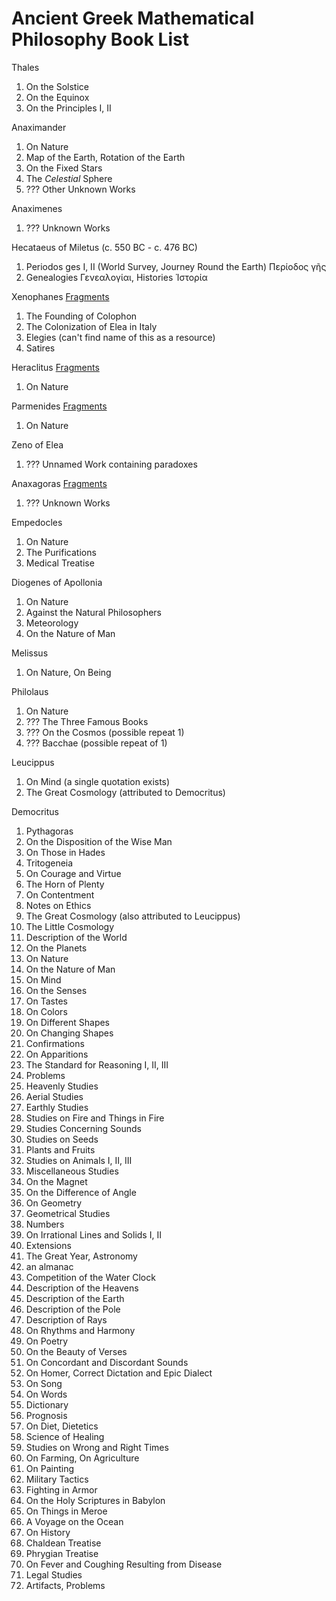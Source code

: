 # Ancient Greek Mathematical Philosophy Book List

Thales
1. On the Solstice
2. On the Equinox
3. On the Principles I, II

Anaximander
1. On Nature
2. Map of the Earth, Rotation of the Earth 
3. On the Fixed Stars
4. The *Celestial* Sphere
5. ??? Other Unknown Works

Anaximenes
1. ??? Unknown Works

Hecataeus of Miletus (c. 550 BC - c. 476 BC)
1. Periodos ges I, II (World Survey, Journey Round the Earth) Περίοδος γῆς
2. Genealogies Γενεαλογίαι, Histories Ἱστορία

Xenophanes [Fragments](https://en.wikisource.org/wiki/Fragments_of_Xenophanes)
1. The Founding of Colophon
2. The Colonization of Elea in Italy
3. Elegies (can't find name of this as a resource)
4. Satires

Heraclitus [Fragments](https://en.wikisource.org/wiki/Fragments_of_Heraclitus)
1. On Nature

Parmenides [Fragments](https://en.wikisource.org/wiki/Fragments_of_Parmenides)
1. On Nature

Zeno of Elea
1. ??? Unnamed Work containing paradoxes

Anaxagoras [Fragments](https://en.wikisource.org/wiki/Fragments_of_Anaxagoras)
1. ??? Unknown Works

Empedocles
1. On Nature
2. The Purifications
3. Medical Treatise

Diogenes of Apollonia
1. On Nature
2. Against the Natural Philosophers
3. Meteorology
4. On the Nature of Man

Melissus
1. On Nature, On Being

Philolaus
1. On Nature
2. ??? The Three Famous Books
3. ??? On the Cosmos (possible repeat 1)
4. ??? Bacchae (possible repeat of 1)

Leucippus
1. On Mind (a single quotation exists)
2. The Great Cosmology (attributed to Democritus)

Democritus
1. Pythagoras
2. On the Disposition of the Wise Man
3. On Those in Hades
4. Tritogeneia
5. On Courage and Virtue
6. The Horn of Plenty
7. On Contentment
8. Notes on Ethics
9. The Great Cosmology (also attributed to Leucippus)
10. The Little Cosmology
11. Description of the World
12. On the Planets
13. On Nature
14. On the Nature of Man
15. On Mind
16. On the Senses
17. On Tastes
18. On Colors
19. On Different Shapes
20. On Changing Shapes
21. Confirmations
22. On Apparitions
23. The Standard for Reasoning I, II, III
24. Problems
25. Heavenly Studies
26. Aerial Studies
27. Earthly Studies
28. Studies on Fire and Things in Fire
29. Studies Concerning Sounds
30. Studies on Seeds
31. Plants and Fruits
32. Studies on Animals I, II, III
33. Miscellaneous Studies
34. On the Magnet
35. On the Difference of Angle
36. On Geometry
37. Geometrical Studies
38. Numbers
39. On Irrational Lines and Solids I, II
40. Extensions
41. The Great Year, Astronomy
42. an almanac
43. Competition of the Water Clock
44. Description of the Heavens
45. Description of the Earth
46. Description of the Pole
47. Description of Rays
48. On Rhythms and Harmony
49. On Poetry
50. On the Beauty of Verses
51. On Concordant and Discordant Sounds
52. On Homer, Correct Dictation and Epic Dialect
53. On Song
54. On Words
55. Dictionary
56. Prognosis
57. On Diet, Dietetics
58. Science of Healing
59. Studies on Wrong and Right Times
60. On Farming, On Agriculture
61. On Painting
62. Military Tactics
63. Fighting in Armor
64. On the Holy Scriptures in Babylon
65. On Things in Meroe
66. A Voyage on the Ocean
67. On History
68. Chaldean Treatise
69. Phrygian Treatise
70. On Fever and Coughing Resulting from Disease
71. Legal Studies
72. Artifacts, Problems




